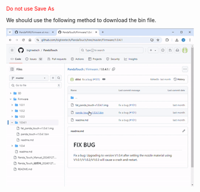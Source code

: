 <p style="color: red;">Do not use Save As</p>
We should use the following method to download the bin file.

![how to download bin file](how_to_download.gif)